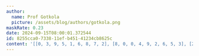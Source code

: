 ```yaml
---
author:
  name: Prof Gotkola
  picture: /assets/blog/authors/gotkola.png
maskRate: 0.23
date: 2024-09-15T08:00:01.372544
id: 8255cca0-7338-11ef-b451-41234cb8625c
content: '[[0, 3, 9, 5, 1, 6, 8, 7, 2], [8, 0, 0, 4, 9, 2, 6, 5, 3], [2, 6, 0, 8, 0, 0, 1, 0, 9], [3, 8, 4, 1, 0, 5, 9, 0, 7], [7, 9, 6, 2, 8, 4, 3, 0, 0], [1, 5, 2, 9, 0, 7, 4, 8, 6], [9, 1, 7, 3, 5, 8, 0, 6, 0], [6, 0, 0, 7, 2, 9, 5, 3, 1], [5, 2, 3, 6, 0, 1, 7, 0, 8]]'
---
```

